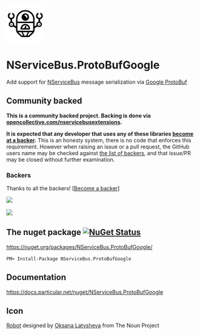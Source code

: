 ![Icon](https://raw.githubusercontent.com/NServiceBusExtensions/NServiceBus.ProtoBufGoogle/master/icon.png)

NServiceBus.ProtoBufGoogle
===========================

Add support for [NServiceBus](https://docs.particular.net/nservicebus/) message serialization via [Google ProtoBuf](https://github.com/google/protobuf)


<!--- StartOpenCollectiveBackers -->

## Community backed

**This is a community backed project. Backing is done via [opencollective.com/nservicebusextensions](https://opencollective.com/nservicebusextensions/).**

**It is expected that any developer that uses any of these libraries [become at a backer](https://opencollective.com/nservicebusextensions#contribute).** This is an honesty system, there is no code that enforces this requirement. However when raising an issue or a pull request, the GitHub users name may be checked against [the list of backers](https://github.com/NServiceBusExtensions/Home/blob/master/backers.md), and that issue/PR may be closed without further examination.


### Backers

Thanks to all the backers! [[Become a backer](https://opencollective.com/nservicebusextensions#contribute)]

<a href="https://opencollective.com/nservicebusextensions#contribute" target="_blank"><img src="https://opencollective.com/nservicebusextensions/tiers/backer.svg"></a>

[<img src="https://opencollective.com/nservicebusextensions/donate/button@2x.png?color=blue" width="200px">](https://opencollective.com/nservicebusextensions#contribute)

<!--- EndOpenCollectiveBackers -->


## The nuget package  [![NuGet Status](https://img.shields.io/nuget/v/NServiceBus.ProtoBufGoogle.svg?style=flat)](https://www.nuget.org/packages/NServiceBus.ProtoBufGoogle/)

https://nuget.org/packages/NServiceBus.ProtoBufGoogle/

    PM> Install-Package NServiceBus.ProtoBufGoogle


## Documentation

https://docs.particular.net/nuget/NServiceBus.ProtoBufGoogle


## Icon

<a href="https://thenounproject.com/term/robot/826086/" target="_blank">Robot</a> designed by <a href="https://thenounproject.com/latyshevaoksana/" target="_blank">Oksana Latysheva</a> from The Noun Project
